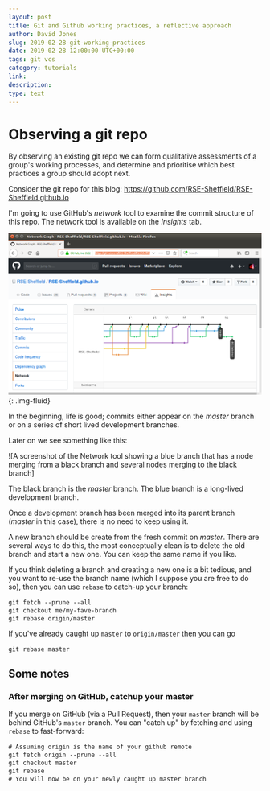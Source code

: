 ```yaml
---
layout: post
title: Git and Github working practices, a reflective approach
author: David Jones
slug: 2019-02-28-git-working-practices
date: 2019-02-28 12:00:00 UTC+00:00
tags: git vcs
category: tutorials
link:
description:
type: text
---
```


# Observing a git repo

By observing an existing git repo we can
form qualitative assessments of a group's working processes, and
determine and prioritise which best practices a group should adopt next.

Consider the git repo for this blog: https://github.com/RSE-Sheffield/RSE-Sheffield.github.io

I'm going to use GitHub's _network_ tool to
examine the commit structure of this repo.
The network tool is available on the *Insights* tab.

![A screenshot of github, with the Insights tab and Network tool selected](
assets/images/github-working/github-working00network.png){: .img-fluid}

In the beginning, life is good;
commits either appear on the _master_ branch or
on a series of short lived development branches.

Later on we see something like this:

![A screenshot of the Network tool showing a blue branch that has a node merging from a black branch and several nodes merging to the black branch]

The black branch is the _master_ branch.
The blue branch is a long-lived development branch.

Once a development branch has been merged into its parent branch
(_master_ in this case), there is no need to keep using it.

A new branch should be create from the fresh commit on _master_.
There are several ways to do this,
the most conceptually clean is to
delete the old branch and start a new one.
You can keep the same name if you like.

If you think deleting a branch and creating a new one is a bit tedious,
and you want to re-use the branch name
(which I suppose you are free to do so),
then you can use `rebase` to catch-up your branch:

    git fetch --prune --all
    git checkout me/my-fave-branch
    git rebase origin/master

If you've already caught up `master` to `origin/master` then you can go

    git rebase master


## Some notes

### After merging on GitHub, catchup your master

If you merge on GitHub (via a Pull Request), then
your `master` branch will be behind GitHub's `master` branch.
You can "catch up" by fetching and using `rebase` to
fast-forward:

    # Assuming origin is the name of your github remote
    git fetch origin --prune --all
    git checkout master
    git rebase
    # You will now be on your newly caught up master branch



